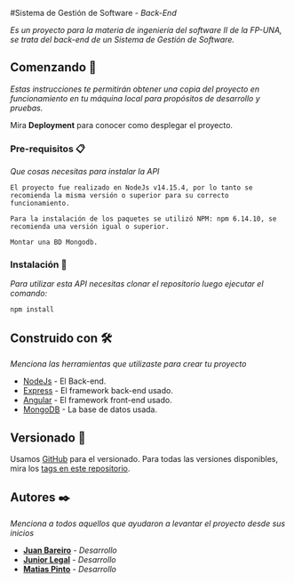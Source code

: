 #Sistema de Gestión de Software - _Back-End_

_Es un proyecto para la materia de ingeniería del software II de la FP-UNA, se trata del back-end de un Sistema de Gestión de Software._

## Comenzando 🚀

_Estas instrucciones te permitirán obtener una copia del proyecto en funcionamiento en tu máquina local para propósitos de desarrollo y pruebas._

Mira **Deployment** para conocer como desplegar el proyecto.

### Pre-requisitos 📋

_Que cosas necesitas para instalar la API_

```
El proyecto fue realizado en NodeJs v14.15.4, por lo tanto se recomienda la misma versión o superior para su correcto funcionamiento.

Para la instalación de los paquetes se utilizó NPM: npm 6.14.10, se recomienda una versión igual o superior.

Montar una BD Mongodb.
```

### Instalación 🔧

_Para utilizar esta API necesitas clonar el repositorio luego ejecutar el comando:_

```
npm install
```

## Construido con 🛠️

_Menciona las herramientas que utilizaste para crear tu proyecto_

- [NodeJs](https://nodejs.org/es/) - El Back-end.
- [Express](https://www.npmjs.com/package/express) - El framework back-end usado.
- [Angular](https://angular.io/) - El framework front-end usado.
- [MongoDB](https://www.mongodb.com) - La base de datos usada.

## Versionado 📌

Usamos [GitHub](https://github.com/mpv-25/back-end-inge2) para el versionado. Para todas las versiones disponibles, mira los [tags en este repositorio](https://github.com/mpv-25/back-end-inge2/tags).

## Autores ✒️

_Menciona a todos aquellos que ayudaron a levantar el proyecto desde sus inicios_

- **[Juan Bareiro](https://github.com/jubacardo)** - _Desarrollo_
- **[Junior Legal](https://github.com/JLegal93)** - _Desarrollo_
- **[Matias Pinto](https://github.com/Matias25pinto)** - _Desarrollo_
